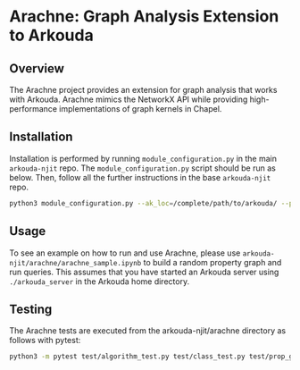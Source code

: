 # Arachne: Graph Analysis Extension to Arkouda

## Overview
The Arachne project provides an extension for graph analysis that works with Arkouda. Arachne mimics the NetworkX API while providing high-performance implementations of graph kernels in Chapel. 

## Installation
Installation is performed by running `module_configuration.py` in the main `arkouda-njit` repo. The `module_configuration.py` script should be run as below. Then, follow all the further instructions in the base `arkouda-njit` repo. 

```bash
python3 module_configuration.py --ak_loc=/complete/path/to/arkouda/ --pkg_path=/complete/path/to/arkouda-njit/arachne/
```

## Usage
To see an example on how to run and use Arachne, please use `arkouda-njit/arachne/arachne_sample.ipynb` to build a random property graph and run queries. This assumes that you have started an Arkouda server using `./arkouda_server` in the Arkouda home directory.

## Testing
The Arachne tests are executed from the arkouda-njit/arachne directory as follows with pytest:
```bash
python3 -m pytest test/algorithm_test.py test/class_test.py test/prop_graph_test.py
```
